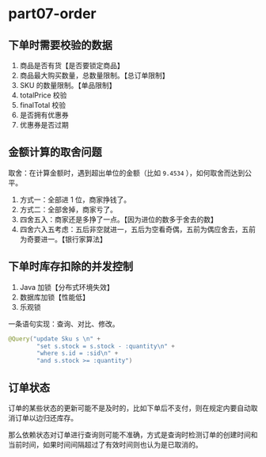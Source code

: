 # part07-order

## 下单时需要校验的数据

1. 商品是否有货【是否要锁定商品】
2. 商品最大购买数量，总数量限制。【总订单限制】
3. SKU 的数量限制。【单品限制】
4. totalPrice 校验
5. finalTotal 校验
6. 是否拥有优惠券
7. 优惠券是否过期

## 金额计算的取舍问题

取舍：在计算金额时，遇到超出单位的金额（比如 `9.4534` ），如何取舍而达到公平。

1. 方式一：全部进 1 位，商家挣钱了。
2. 方式二：全部舍掉，商家亏了。
3. 四舍五入：商家还是多挣了一点。【因为进位的数多于舍去的数】
4. 四舍六入五考虑：五后非空就进一，五后为空看奇偶，五前为偶应舍去，五前为奇要进一。【银行家算法】

## 下单时库存扣除的并发控制

1. Java 加锁【分布式环境失效】
2. 数据库加锁【性能低】
3. 乐观锁

一条语句实现：查询、对比、修改。

```java
@Query("update Sku s \n" +
        "set s.stock = s.stock - :quantity\n" +
        "where s.id = :sid\n" +
        "and s.stock >= :quantity")
```

## 订单状态

订单的某些状态的更新可能不是及时的，比如下单后不支付，则在规定内要自动取消订单以边归还库存。

那么依赖状态对订单进行查询则可能不准确，方式是查询时检测订单的创建时间和当前时间，如果时间间隔超过了有效时间则也认为是已取消的。

